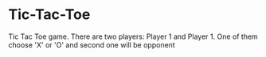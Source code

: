 # Tic-Tac-Toe
Tic Tac Toe game. There are two players: Player 1 and Player 1. One of them choose 'X' or 'O' and second one will be opponent

